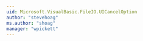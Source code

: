 ```yaml
---
uid: Microsoft.VisualBasic.FileIO.UICancelOption
author: "stevehoag"
ms.author: "shoag"
manager: "wpickett"
---
```

